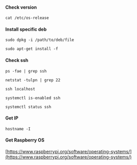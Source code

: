 #### Check version

``cat /etc/os-release``

#### Install specific deb

``sudo dpkg -i /path/to/deb/file``

``sudo apt-get install -f``

#### Check ssh

``ps -fae | grep ssh``

``netstat -tulpn | grep 22``

``ssh localhost``

``systemctl is-enabled ssh``

``systemctl status ssh``

#### Get IP

``hostname -I``

#### Get Raspberry OS

[https://www.raspberrypi.org/software/operating-systems/](https://www.raspberrypi.org/software/operating-systems/)
